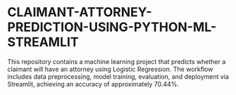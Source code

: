 # CLAIMANT-ATTORNEY-PREDICTION-USING-PYTHON-ML-STREAMLIT
This repository contains a machine learning project that predicts whether a claimant will have an attorney using Logistic Regression. The workflow includes data preprocessing, model training, evaluation, and deployment via Streamlit, achieving an accuracy of approximately 70.44%.
